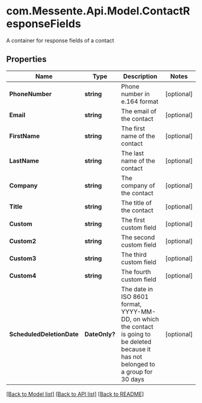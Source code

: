 # com.Messente.Api.Model.ContactResponseFields
A container for response fields of a contact

## Properties

Name | Type | Description | Notes
------------ | ------------- | ------------- | -------------
**PhoneNumber** | **string** | Phone number in e.164 format | [optional] 
**Email** | **string** | The email of the contact | [optional] 
**FirstName** | **string** | The first name of the contact | [optional] 
**LastName** | **string** | The last name of the contact | [optional] 
**Company** | **string** | The company of the contact | [optional] 
**Title** | **string** | The title of the contact | [optional] 
**Custom** | **string** | The first custom field | [optional] 
**Custom2** | **string** | The second custom field | [optional] 
**Custom3** | **string** | The third custom field | [optional] 
**Custom4** | **string** | The fourth custom field | [optional] 
**ScheduledDeletionDate** | **DateOnly?** | The date in ISO 8601 format, YYYY-MM-DD,  on which the contact is going to be deleted  because it has not belonged to a group for 30 days | [optional] 

[[Back to Model list]](../README.md#documentation-for-models) [[Back to API list]](../README.md#documentation-for-api-endpoints) [[Back to README]](../README.md)

